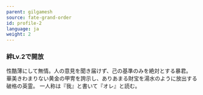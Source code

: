```yaml
---
parent: gilgamesh
source: fate-grand-order
id: profile-2
language: ja
weight: 2
---
```


### 絆Lv.2で開放

性酷薄にして無情。人の意見を聞き届けず、己の基準のみを絶対とする暴君。
華美きわまりない黄金の甲冑を誇示し、ありあまる財宝を湯水のように放出する破格の英霊。
一人称は『我』と書いて『オレ』と読む。
